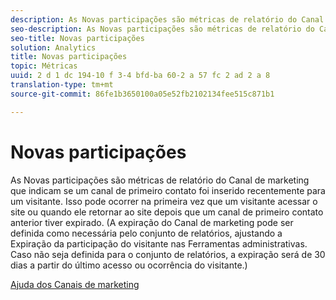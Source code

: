```yaml
---
description: As Novas participações são métricas de relatório do Canal de marketing que indicam se um canal de primeiro contato foi inserido recentemente para um visitante. Isso pode ocorrer na primeira vez que um visitante acessar o site ou quando ele retornar ao site depois que um canal de primeiro contato anterior tiver expirado. (A expiração do Canal de marketing pode ser definida como necessária pelo conjunto de relatórios, ajustando a Expiração da participação do visitante nas Ferramentas administrativas. Caso não seja definida para o conjunto de relatórios, a expiração será de 30 dias a partir do último acesso ou ocorrência do visitante.)
seo-description: As Novas participações são métricas de relatório do Canal de marketing que indicam se um canal de primeiro contato foi inserido recentemente para um visitante. Isso pode ocorrer na primeira vez que um visitante acessar o site ou quando ele retornar ao site depois que um canal de primeiro contato anterior tiver expirado. (A expiração do Canal de marketing pode ser definida como necessária pelo conjunto de relatórios, ajustando a Expiração da participação do visitante nas Ferramentas administrativas. Caso não seja definida para o conjunto de relatórios, a expiração será de 30 dias a partir do último acesso ou ocorrência do visitante.)
seo-title: Novas participações
solution: Analytics
title: Novas participações
topic: Métricas
uuid: 2 d 1 dc 194-10 f 3-4 bfd-ba 60-2 a 57 fc 2 ad 2 a 8
translation-type: tm+mt
source-git-commit: 86fe1b3650100a05e52fb2102134fee515c871b1

---
```



# Novas participações

As Novas participações são métricas de relatório do Canal de marketing que indicam se um canal de primeiro contato foi inserido recentemente para um visitante. Isso pode ocorrer na primeira vez que um visitante acessar o site ou quando ele retornar ao site depois que um canal de primeiro contato anterior tiver expirado. (A expiração do Canal de marketing pode ser definida como necessária pelo conjunto de relatórios, ajustando a Expiração da participação do visitante nas Ferramentas administrativas. Caso não seja definida para o conjunto de relatórios, a expiração será de 30 dias a partir do último acesso ou ocorrência do visitante.)

[Ajuda dos Canais de marketing](https://marketing.adobe.com/resources/help/en_US/mchannel/)
